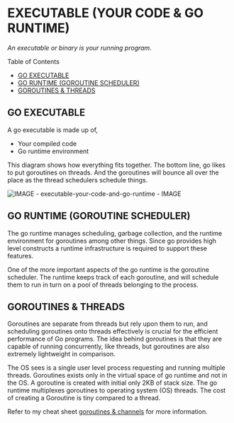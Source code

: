 # EXECUTABLE (YOUR CODE & GO RUNTIME)

_An executable or binary is your running program._

Table of Contents

* [GO EXECUTABLE](https://github.com/JeffDeCola/my-cheat-sheets/blob/master/software/development/languages/go-cheat-sheet/executable-your-code-and-go-runtime.md#go-executable)
* [GO RUNTIME (GOROUTINE SCHEDULER)](https://github.com/JeffDeCola/my-cheat-sheets/blob/master/software/development/languages/go-cheat-sheet/executable-your-code-and-go-runtime.md#go-runtime-goroutine-scheduler)
* [GOROUTINES & THREADS](https://github.com/JeffDeCola/my-cheat-sheets/blob/master/software/development/languages/go-cheat-sheet/executable-your-code-and-go-runtime.md#goroutines--threads)

## GO EXECUTABLE

A go executable is made up of,

* Your compiled code
* Go runtime environment

This diagram shows how everything fits together.
The bottom line, go likes to put goroutines on threads.  And the goroutines
will bounce all over the place as the thread schedulers schedule things.

![IMAGE - executable-your-code-and-go-runtime - IMAGE](../../../../docs/pics/executable-your-code-and-go-runtime.jpg)

## GO RUNTIME (GOROUTINE SCHEDULER)

The go runtime manages scheduling, garbage collection,
and the runtime environment for goroutines among other
things. Since go provides high level constructs
a runtime infrastructure is required to support these features.

One of the more important aspects of the go runtime is the
goroutine scheduler. The runtime keeps track
of each goroutine, and will schedule them to run in turn
on a pool of threads belonging to the process.

## GOROUTINES & THREADS

Goroutines are separate from threads but rely upon them to run, and
scheduling goroutines onto threads effectively is crucial for
the efficient performance of Go programs.
The idea behind goroutines is that they are capable of running concurrently,
like threads, but goroutines are also extremely lightweight in comparison.

The OS sees is a single
user level process requesting and running multiple threads.
Goroutines exists only in the virtual space of go runtime
and not in the OS. A goroutine is created with initial only 2KB of stack size.
The go runtime multiplexes goroutines to operating system (OS) threads.
The cost of creating a Goroutine is tiny compared to a thread.

Refer to my cheat sheet
[goroutines & channels](https://github.com/JeffDeCola/my-cheat-sheets/tree/master/software/development/languages/go-cheat-sheet/goroutines-and-channels.md)
for more information.
